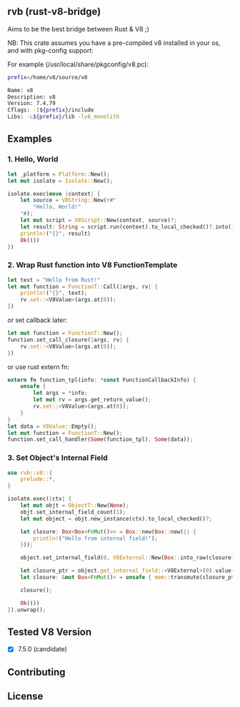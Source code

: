 ## rvb (rust-v8-bridge)

Aims to be the best bridge between Rust & V8 ;)

NB: This crate assumes you have a pre-compiled v8 installed in your os, and with pkg-config support:

For example (/usr/local/share/pkgconfig/v8.pc):

```sh
prefix=/home/v8/source/v8

Name: v8
Description: v8
Version: 7.4.79
Cflags: -I${prefix}/include
Libs: -L${prefix}/lib -lv8_monolith
```


## Examples

### 1. Hello, World

```rust
let _platform = Platform::New();
let mut isolate = Isolate::New();

isolate.exec(move |context| {
    let source = V8String::New(r#"
        "Hello, World!"
    "#);
    let mut script = V8Script::New(context, source)?;
    let result: String = script.run(context).to_local_checked()?.into();
    println!("{}", result)
    Ok(())
})
```

### 2. Wrap Rust function into V8 FunctionTemplate

```rust
let text = "Hello from Rust!"
let mut function = FunctionT::Call(|args, rv| {
    println!("{}", text);
    rv.set::<V8Value>(args.at(0));
})
```

or set callback later:

```rust
let mut function = FunctionT::New();
function.set_call_closure(|args, rv| {
    rv.set::<V8Value>(args.at(0));
})
```

or use rust extern fn:

```rust
extern fn function_tpl(info: *const FunctionCallbackInfo) {
    unsafe {
        let args = *info;
        let mut rv = args.get_return_value();
        rv.set::<V8Value>(args.at(0));
    }
}
let data = V8Value::Empty();
let mut function = FunctionT::New();
function.set_call_handler(Some(function_tpl), Some(data));
```

### 3. Set Object's Internal Field

```rust
use rvb::v8::{
    prelude::*,
}

isolate.exec(|ctx| {
    let mut objt = ObjectT::New(None);
    objt.set_internal_field_count(1);
    let mut object = objt.new_instance(ctx).to_local_checked()?;

    let closure: Box<Box<FnMut()>> = Box::new(Box::new(|| {
        println!("Hello from internal field!");
    }));

    object.set_internal_field(0, V8External::New(Box::into_raw(closure) as *mut ::std::ffi::c_void));

    let closure_ptr = object.get_internal_field::<V8External>(0).value();
    let closure: &mut Box<FnMut()> = unsafe { mem::transmute(closure_ptr) };

    closure();

    Ok(())
}).unwrap();
```

## Tested V8 Version

- [x] 7.5.0 (candidate)

## Contributing

## License
